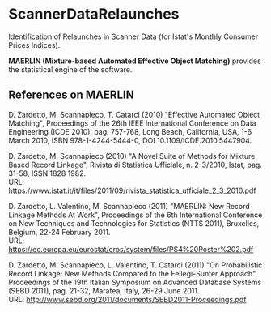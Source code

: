 # ScannerDataRelaunches
Identification of Relaunches in Scanner Data (for Istat's Monthly Consumer Prices Indices).

**MAERLIN (Mixture-based Automated Effective Object Matching)** provides the statistical engine of the software.


## References on MAERLIN
D. Zardetto, M. Scannapieco, T. Catarci (2010) "Effective Automated Object Matching", Proceedings of the 26th IEEE International Conference on Data Engineering (ICDE 2010), pag. 757-768, Long Beach, California, USA, 1-6 March 2010, ISBN 978-1-4244-5444-0, DOI 10.1109/ICDE.2010.5447904.

D. Zardetto, M. Scannapieco (2010) "A Novel Suite of Methods for Mixture Based Record Linkage", Rivista di Statistica Ufficiale, n. 2-3/2010, Istat, pag. 31-58, ISSN 1828 1982.\
URL: <https://www.istat.it/it/files/2011/09/rivista_statistica_ufficiale_2_3_2010.pdf>

D. Zardetto, L. Valentino, M. Scannapieco (2011) "MAERLIN: New Record Linkage Methods At Work", Proceedings of the 6th International Conference on New Techniques and Technologies for Statistics (NTTS 2011), Bruxelles, Belgium, 22-24 February 2011.\
URL: <https://ec.europa.eu/eurostat/cros/system/files/PS4%20Poster%202.pdf>

D. Zardetto, M. Scannapieco, L. Valentino, T. Catarci (2011) "On Probabilistic Record Linkage: New Methods Compared to the Fellegi-Sunter Approach", Proceedings of the 19th Italian Symposium on Advanced Database Systems (SEBD 2011), pag. 21-32, Maratea, Italy, 26-29 June 2011.\
URL: <http://www.sebd.org/2011/documents/SEBD2011-Proceedings.pdf>
